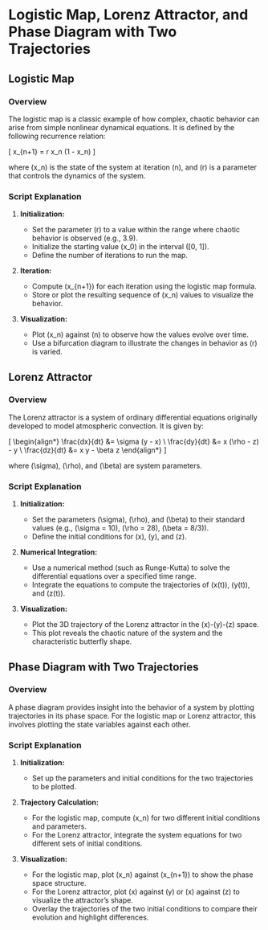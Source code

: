 # Logistic Map, Lorenz Attractor, and Phase Diagram with Two Trajectories

## Logistic Map

### Overview
The logistic map is a classic example of how complex, chaotic behavior can arise from simple nonlinear dynamical equations. It is defined by the following recurrence relation:

\[ x_{n+1} = r x_n (1 - x_n) \]

where \(x_n\) is the state of the system at iteration \(n\), and \(r\) is a parameter that controls the dynamics of the system.

### Script Explanation
1. **Initialization:**
   - Set the parameter \(r\) to a value within the range where chaotic behavior is observed (e.g., 3.9).
   - Initialize the starting value \(x_0\) in the interval \([0, 1]\).
   - Define the number of iterations to run the map.

2. **Iteration:**
   - Compute \(x_{n+1}\) for each iteration using the logistic map formula.
   - Store or plot the resulting sequence of \(x_n\) values to visualize the behavior.

3. **Visualization:**
   - Plot \(x_n\) against \(n\) to observe how the values evolve over time.
   - Use a bifurcation diagram to illustrate the changes in behavior as \(r\) is varied.

## Lorenz Attractor

### Overview
The Lorenz attractor is a system of ordinary differential equations originally developed to model atmospheric convection. It is given by:

\[
\begin{align*}
\frac{dx}{dt} &= \sigma (y - x) \\
\frac{dy}{dt} &= x (\rho - z) - y \\
\frac{dz}{dt} &= x y - \beta z
\end{align*}
\]

where \(\sigma\), \(\rho\), and \(\beta\) are system parameters.

### Script Explanation
1. **Initialization:**
   - Set the parameters \(\sigma\), \(\rho\), and \(\beta\) to their standard values (e.g., \(\sigma = 10\), \(\rho = 28\), \(\beta = 8/3\)).
   - Define the initial conditions for \(x\), \(y\), and \(z\).

2. **Numerical Integration:**
   - Use a numerical method (such as Runge-Kutta) to solve the differential equations over a specified time range.
   - Integrate the equations to compute the trajectories of \(x(t)\), \(y(t)\), and \(z(t)\).

3. **Visualization:**
   - Plot the 3D trajectory of the Lorenz attractor in the \(x\)-\(y\)-\(z\) space.
   - This plot reveals the chaotic nature of the system and the characteristic butterfly shape.

## Phase Diagram with Two Trajectories

### Overview
A phase diagram provides insight into the behavior of a system by plotting trajectories in its phase space. For the logistic map or Lorenz attractor, this involves plotting the state variables against each other.

### Script Explanation
1. **Initialization:**
   - Set up the parameters and initial conditions for the two trajectories to be plotted.

2. **Trajectory Calculation:**
   - For the logistic map, compute \(x_n\) for two different initial conditions and parameters.
   - For the Lorenz attractor, integrate the system equations for two different sets of initial conditions.

3. **Visualization:**
   - For the logistic map, plot \(x_n\) against \(x_{n+1}\) to show the phase space structure.
   - For the Lorenz attractor, plot \(x\) against \(y\) or \(x\) against \(z\) to visualize the attractor’s shape.
   - Overlay the trajectories of the two initial conditions to compare their evolution and highlight differences.
